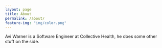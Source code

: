 ```yaml
---
layout: page
title: About
permalink: /about/
feature-img: "img/color.png"
---
```


Avi Warner is a Software Engineer at Collective Health, he does some other stuff on the side. 

